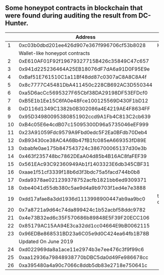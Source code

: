 
Some honeypot contracts in blockchain that were found during auditing the result from DC-Hunter.
-------

|  | Address | Note |
| ------ | ------ | ------ |
|1|0xc03b0dbd201ee426d907e367f996706cf53b8028| HODLerParadise
||Wallet-like honeypot contracts|
|2|0xE610AF01F92f19679327715B426c35849C47c657| 
|3|0x941d225236464A25EB18076dF7dA6a91D0F95E9e|
|4|0xBaf51E761510C1a11Bf48dd87c0307aC8A8C8A4f|
|5|0x8c7777C45481DbA411450c228CB692AC3D550344|
|6|0xa5D6acCc5695327F65Cbf38DA29198DF53EFDcf0|
|7|0xB5E1b1Ee15C6fA0e48Fce100125569D430F1bD12|
|8|0xD116d1349C1382b0B302086a4E4219AE4F8634FF|
|9|0x95D34980095380851902ccd9A1Fb4C813C2cb639|
|10|0xB4c05E6e4cdB07c15095300D96a5735046eEF999|
|11|0x23A91059Fdc9579A9Fbd0edc5F2Ea0BFdb70Deb4|
|12|0xB93430ce38AC4A6Bb47fB1fc085eA669353fD89E|
|13|0xbabfe0ae175b847543724c386700065137d30e3b|
|14|0x463f235748bc7862DEaA04d85b4B16AC8faFEF39|
|15|0x561EAc93C92360949Ab1f1403323E6db345CBF31|
|16|0xaae1f51cf3339f18b6d3f3bdc75a5facd744b0b8|
|17|0xda9378ae021239378752acfb1821bb6ed9309371|
|18|0xbe4041d55db380c5ae9d4a9b9703f1ed4e7e3888|
|19|0xdd17afae8a3dd1936d1113998900447ab9aa9bc0| the advanced one
|20|0x7a8721a9d64c74da899424c1b52acbf58ddc9782|
|21|0x4e73B32ed6c35F570686b89848E5F39F20ECC106|
|22|0x85179AC15AA94E3ca32dd1cc04664E9bB0062115|
|23|0x96EDBe868531BD23a6C05e9d0C424ea64fb1B78B|
||Updated On June 2019|
|24|0xd022969da8a1ace11e2974b3e7ee476c3f9f99c6|
|25|0xaa12936a79848938770bDBC5da0d49Fe986678cc|
|26|0xa395480a4a90c7066c8ddb5db83e2718e750641c|
